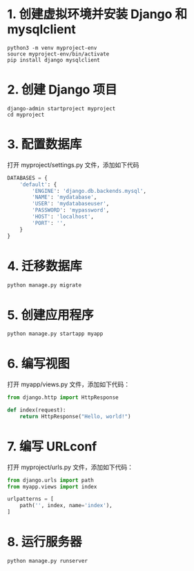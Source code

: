 # 1. 创建虚拟环境并安装 Django 和 mysqlclient
```shell
python3 -m venv myproject-env
source myproject-env/bin/activate
pip install django mysqlclient
```
# 2. 创建 Django 项目
```shell
django-admin startproject myproject
cd myproject
```

# 3. 配置数据库
打开 myproject/settings.py 文件，添加如下代码
```python
DATABASES = {
    'default': {
        'ENGINE': 'django.db.backends.mysql',
        'NAME': 'mydatabase',
        'USER': 'mydatabaseuser',
        'PASSWORD': 'mypassword',
        'HOST': 'localhost',
        'PORT': '',
    }
}

```

# 4. 迁移数据库
```bash
python manage.py migrate
```

# 5. 创建应用程序

```bash
python manage.py startapp myapp
```

# 6. 编写视图
打开 myapp/views.py 文件，添加如下代码：
```python
from django.http import HttpResponse

def index(request):
    return HttpResponse("Hello, world!")
```

# 7. 编写 URLconf
打开 myproject/urls.py 文件，添加如下代码：
```python
from django.urls import path
from myapp.views import index

urlpatterns = [
    path('', index, name='index'),
]
```

# 8. 运行服务器
```
python manage.py runserver
```